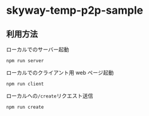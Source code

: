# skyway-temp-p2p-sample

## 利用方法

ローカルでのサーバー起動

```
npm run server
```

ローカルでのクライアント用 web ページ起動

```
npm run client
```

ローカルへの`/create`リクエスト送信

```
npm run create
```
